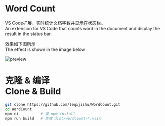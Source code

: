 # Word Count
VS Code扩展，实时统计文档字数并显示在状态栏。<br />
An extension for VS Code that counts word in the document and display the result in the status bar.

效果如下图所示<br />
The effect is shown in the image below

![preview](./assets/snapshots/wordcount.png)

<h1>
克隆 & 编译
<br />
Clone & Build
</h1>

```bash
git clone https://github.com/leqijishu/WordCount.git
cd WordCount
npm ci          # 或 npm install
npm run build   # 生成 dist/wordcount-*.vsix
```
